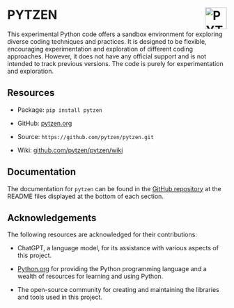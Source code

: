 # <a href="https://www.pytzen.org"><img src="https://www.pytzen.org/img/pytzen-logo.png" alt="PYTZEN" width="50" align="right"></a> PYTZEN
This experimental Python code offers a sandbox environment for exploring diverse coding techniques and practices. It is designed to be flexible, encouraging experimentation and exploration of different coding approaches. However, it does not have any official support and is not intended to track previous versions. The code is purely for experimentation and exploration.

## Resources

- Package: `pip install pytzen`

- GitHub: [pytzen.org](https://www.pytzen.org)

- Source: `https://github.com/pytzen/pytzen.git`

- Wiki: [github.com/pytzen/pytzen/wiki](https://github.com/pytzen/pytzen/wiki)

## Documentation

The documentation for `pytzen` can be found in the [GitHub repository](https://github.com/pytzen/pytzen) at the README files displayed at the bottom of each section.

## Acknowledgements

The following resources are acknowledged for their contributions:

- ChatGPT, a language model, for its assistance with various aspects of this project.

- [Python.org](https://www.python.org/) for providing the Python programming language and a wealth of resources for learning and using Python.

- The open-source community for creating and maintaining the libraries and tools used in this project.